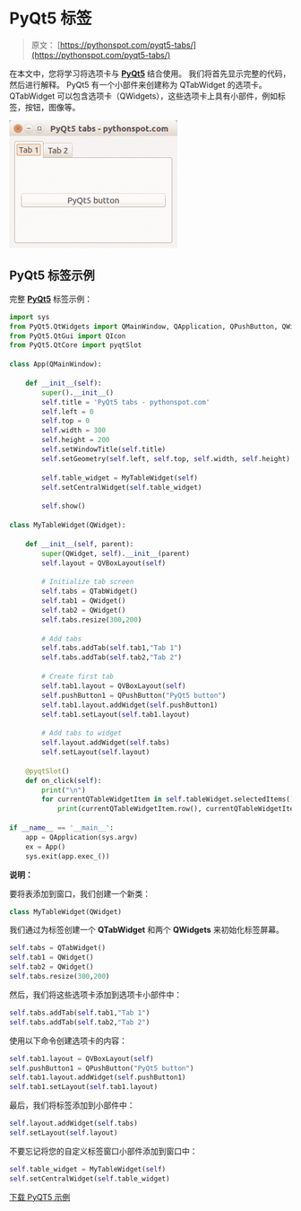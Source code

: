 # PyQt5 标签

> 原文： [https://pythonspot.com/pyqt5-tabs/](https://pythonspot.com/pyqt5-tabs/)

在本文中，您将学习将选项卡与 [**PyQt5**](https://pythonspot.com/pyqt5/) 结合使用。 我们将首先显示完整的代码，然后进行解释。 PyQt5 有一个小部件来创建称为 QTabWidget 的选项卡。 QTabWidget 可以包含选项卡（QWidgets），这些选项卡上具有小部件，例如标签，按钮，图像等。

![pyqt5-tabs](img/ca67319c33ab1709f8fd3eafa79c6dfb.jpg)

## PyQt5 标签示例

完整 [**PyQt5**](https://pythonspot.com/pyqt5/) 标签示例：

```py
import sys
from PyQt5.QtWidgets import QMainWindow, QApplication, QPushButton, QWidget, QAction, QTabWidget,QVBoxLayout
from PyQt5.QtGui import QIcon
from PyQt5.QtCore import pyqtSlot

class App(QMainWindow):

    def __init__(self):
        super().__init__()
        self.title = 'PyQt5 tabs - pythonspot.com'
        self.left = 0
        self.top = 0
        self.width = 300
        self.height = 200
        self.setWindowTitle(self.title)
        self.setGeometry(self.left, self.top, self.width, self.height)

        self.table_widget = MyTableWidget(self)
        self.setCentralWidget(self.table_widget)

        self.show()

class MyTableWidget(QWidget):

    def __init__(self, parent):
        super(QWidget, self).__init__(parent)
        self.layout = QVBoxLayout(self)

        # Initialize tab screen
        self.tabs = QTabWidget()
        self.tab1 = QWidget()
        self.tab2 = QWidget()
        self.tabs.resize(300,200)

        # Add tabs
        self.tabs.addTab(self.tab1,"Tab 1")
        self.tabs.addTab(self.tab2,"Tab 2")

        # Create first tab
        self.tab1.layout = QVBoxLayout(self)
        self.pushButton1 = QPushButton("PyQt5 button")
        self.tab1.layout.addWidget(self.pushButton1)
        self.tab1.setLayout(self.tab1.layout)

        # Add tabs to widget
        self.layout.addWidget(self.tabs)
        self.setLayout(self.layout)

    @pyqtSlot()
    def on_click(self):
        print("\n")
        for currentQTableWidgetItem in self.tableWidget.selectedItems():
            print(currentQTableWidgetItem.row(), currentQTableWidgetItem.column(), currentQTableWidgetItem.text())

if __name__ == '__main__':
    app = QApplication(sys.argv)
    ex = App()
    sys.exit(app.exec_())

```

**说明：**

要将表添加到窗口，我们创建一个新类：

```py
class MyTableWidget(QWidget)

```

我们通过为标签创建一个 **QTabWidget** 和两个 **QWidgets** 来初始化标签屏幕。

```py
self.tabs = QTabWidget()
self.tab1 = QWidget()
self.tab2 = QWidget()
self.tabs.resize(300,200)

```

然后，我们将这些选项卡添加到选项卡小部件中：

```py
self.tabs.addTab(self.tab1,"Tab 1")
self.tabs.addTab(self.tab2,"Tab 2")

```

使用以下命令创建选项卡的内容：

```py
self.tab1.layout = QVBoxLayout(self)
self.pushButton1 = QPushButton("PyQt5 button")
self.tab1.layout.addWidget(self.pushButton1)
self.tab1.setLayout(self.tab1.layout)

```

最后，我们将标签添加到小部件中：

```py
self.layout.addWidget(self.tabs)
self.setLayout(self.layout)

```

不要忘记将您的自定义标签窗口小部件添加到窗口中：

```py
self.table_widget = MyTableWidget(self)
self.setCentralWidget(self.table_widget)

```

[下载 PyQT5 示例](https://pythonspot.com/download-pyqt5-examples/)